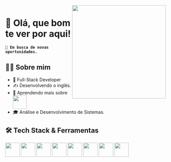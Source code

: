 <img align='right' height="294px" width="294px" src="https://user-images.githubusercontent.com/93171863/177063005-677e62eb-73cd-4ec7-a6c8-aae740e71703.gif">



# 👋 Olá, que bom te ver por aqui!

 
**`💼 Em busca de novas oportunidades.`**
## 👨‍💻 Sobre mim

- 🚀 Full-Stack Developer 
- ✍️ Desenvolvendo o inglês.
- 🌱 Aprendendo mais sobre <img align='center' height="43px" width="43px" src="https://cdn.jsdelivr.net/gh/devicons/devicon@latest/icons/amazonwebservices/amazonwebservices-plain-wordmark.svg" />
- 🎓 Análise e Desenvolvimento de Sistemas.

<!--

## 💼 Experiência Profissional

Na visão geral abaixo você encontrará minha experiência de trabalho mais recente:

[<img align="left" height="92px" width="92px" alt="Warpnet" src="https://media.licdn.com/dms/image/v2/D4D0BAQFZ3SNKk46xIw/company-logo_200_200/company-logo_200_200/0/1713897449356/ajung_solucoes_corporativas_logo?e=2147483647&v=beta&t=N0k9YLpmGIQCv_vGW8gQgCZ9oiu5CTSMpwdCGSHOqDw" />](https://www.spacex.com/)

**🚀 Full - Stack Developer(Pleno) ** \
  [** Yung.Soluções **] • 🗓️ 2023 - 2025 \
  Linguagens & Tecnologias: `Javascript`, `ReactJS`, `APIs RESTful`, `NextJS`, `Node.js`, `PostgreSQL`, `PHP`\
<br/>

<img align="left" height="94px" width="94px" alt="Nubank" src="https://media.licdn.com/dms/image/v2/C4D0BAQExMTuBPn7zNg/company-logo_200_200/company-logo_200_200/0/1634750243572/prozeducacao_logo?e=2147483647&v=beta&t=bkQg0lKwUrrDdDqyT14H8wJPzyUucHI2IFokz3m9154">

**💡Front-end Developer (Júnior)** \
[**Proz Educação**] • 🗓️ 2021 - 2023 \
Linguagens & Tecnologias: `ReactJS`, `Typescript`, `React Native`, `Figma`, `UX - Design System`\
<br/>

-->

## 🛠️ Tech Stack & Ferramentas

<div>

<img height="45px" src="https://cdn.jsdelivr.net/gh/devicons/devicon/icons/javascript/javascript-plain.svg" />
<img height="45px" src="https://cdn.jsdelivr.net/gh/devicons/devicon/icons/typescript/typescript-plain.svg" />
<img height="45px" src="https://cdn.jsdelivr.net/gh/devicons/devicon/icons/react/react-original.svg" />
<img height="45px" src="https://cdn.jsdelivr.net/gh/devicons/devicon/icons/nextjs/nextjs-original.svg" />
<img height="45px" src="https://cdn.jsdelivr.net/gh/devicons/devicon/icons/angular/angular-original.svg" />
<img height="45px" src="https://cdn.jsdelivr.net/gh/devicons/devicon/icons/nodejs/nodejs-original.svg" />
<img height="45px" src="https://cdn.jsdelivr.net/gh/devicons/devicon/icons/postgresql/postgresql-original.svg" />
<img height="45px" src="https://cdn.jsdelivr.net/gh/devicons/devicon/icons/mysql/mysql-original-wordmark.svg" />

</div>

                
</div>

<!--
## 🌐 Onde me encontrar

<div>

<a href="https://www.linkedin.com/in/eduolv" target="_blank">
  <img height="40px" src="https://cdn.jsdelivr.net/gh/devicons/devicon/icons/linkedin/linkedin-original.svg" />
</a>
&nbsp;&nbsp;
<a href="mailto:contatoeduolv@gmail.com">
  <img height="30px" src="https://img.shields.io/badge/-Gmail-%23333?style=for-the-badge&logo=gmail&logoColor=white" />
</a>

</div>


---
💬 *Fique à vontade para me chamar no LinkedIn ou por e-mail. Sempre aberto a conexões, projetos e boas conversas sobre tecnologia!*

